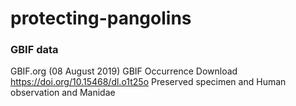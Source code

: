 # protecting-pangolins

### GBIF data

GBIF.org (08 August 2019) GBIF Occurrence Download https://doi.org/10.15468/dl.o1t25o
Preserved specimen and Human observation and Manidae